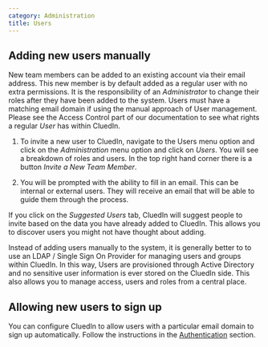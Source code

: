 ```yaml
---
category: Administration
title: Users
---
```


## Adding new users manually
New team members can be added to an existing account via their email address. This new member is by default added as a regular user with no extra permissions. It is the responsibility of an _Administrator_ to change their roles after they have been added to the system. Users must have a matching email domain if using the manual approach of User management. Please see the Access Control part of our documentation to see what rights a regular _User_ has within CluedIn.

1. To invite a new user to CluedIn, navigate to the Users menu option and click on the _Administration_ menu option and click on _Users_. You will see a breakdown of roles and users. In the top right hand corner there is a button _Invite a New Team Member_.

1. You will be prompted with the ability to fill in an email. This can be internal or external users. They will receive an email that will be able to guide them through the process. 

If you click on the _Suggested Users_ tab, CluedIn will suggest people to invite based on the data you have already added to CluedIn. This allows you to discover users you might not have thought about adding. 

Instead of adding users manually to the system, it is generally better to to use an LDAP / Single Sign On Provider for managing users and groups within CluedIn. In this way, Users are provisioned through Active Directory and no sensitive user information is ever stored on the CluedIn side. This also allows you to manage access, users and roles from a central place. 

## Allowing new users to sign up

You can configure CluedIn to allow users with a particular email domain to sign up automatically. Follow the instructions in the [Authentication](/docs/05-Administration/30-Authentication/index.html#enable-email-domain) section.
